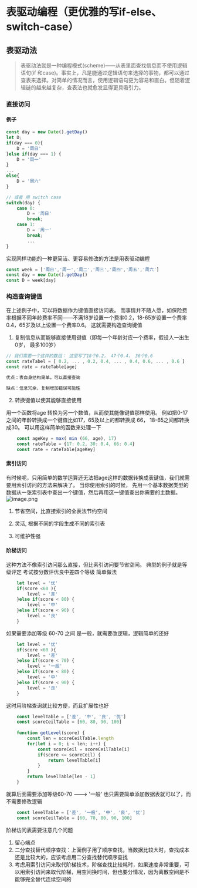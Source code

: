 
# 表驱动编程（更优雅的写if-else、switch-case）

## 表驱动法
>
> 表驱动法就是一种编程模式(scheme)——从表里面查找信息而不使用逻辑语句(if 和case)。事实上，凡是能通过逻辑语句来选择的事物，都可以通过查表来选择。对简单的情况而言，使用逻辑语句更为容易和直白。但随着逻辑链的越来越复杂，查表法也就愈发显得更具吸引力。

### 直接访问

#### 例子

```javascript
const day = new Date().getDay()
let D;
if(day === 0){
    D = '周日'
}else if(day === 1) {
    D = '周一'
}
...
else{
    D = '周六'
}

// 或者 用 switch case
switch(day) {
    case 0:
        D = '周日'
        break;
    case 1:
        D = '周一'
        break;
        ...
}
```

实现同样功能的一种更简洁、更容易修改的方法是用表驱动编程

```javascript
const week = ['周日','周一','周二','周三','周四','周五','周六']
const day = new Date().getDay()
const D = week[day]
```

### 构造查询键值

在上述例子中，可以将数据作为键值直接访问表。
而事情并不随人愿，如保险费率根据不同年龄费率不同——不满18岁设置一个费率0.2，18-65岁设置一个费率0.4，65岁及以上设置一个费率0.6。 这就需要构造查询键值

1. 复制信息从而能够直接使用键值（即每一个年龄对应一个费率，假设人一出生0岁， 最多100岁）

```javascript
// 我们需要一个这样的数组： 这里写了18个0.2， 47个0.4， 36个0.6
const rateTabel = [ 0.2, ... , 0.2, 0.4, ... , 0.4, 0.6, ... , 0.6 ]
const rate = rateTable[age]

优点：表自身结构简单，可以直接查询

缺点：信息冗余，复制增加错误可能性
```

2. 转换键值以使其能够直接使用

用一个函数将age 转换为另一个数值，从而使其能像键值那样使用。
例如把0-17之间的年龄转换成一个键值比如17，65及以上的都转换成 66， 18-65之间都转换成30。 可以用这样简单的函数来处理一下

```javascript
    const ageKey = max( min (66, age), 17)
    const rateTable = {17: 0.2, 30: 0.4, 66: 0.4}
    const rate = rateTable[ageKey]
```

#### 索引访问

有时候呢，只用简单的数学运算还无法把age这样的数据转换成表键值，我们就需要用索引访问的方法来解决了。
当你使用索引的时候， 先用一个基本数据类型的数据从一张索引表中查出一个键值，然后再用这一键值查出你需要的主数据。
![image.png](https://cdn.nlark.com/yuque/0/2021/png/965585/1614397019945-ec57c22a-f63e-42c8-86f7-c7fec3dea9aa.png#align=left&display=inline&height=371&originHeight=742&originWidth=693&size=200921&status=done&style=none&width=346.5)

1. 节省空间，比直接索引的全表法节约空间

2. 灵活, 根据不同的字段生成不同的索引表

3. 可维护性强

#### 阶梯访问

这种方法不像索引访问那么直接，但比索引访问要节省空间。
典型的例子就是等级评定
考试按分数评优良中差四个等级
简单做法

```javascript
    let level = '优'
    if(score <60 ){
        level = '差'
    }else if(score < 80) {
        level = '中'
    }else if(score < 90) {
        level = '良'
    }
```

如果需要添加等级 60-70 之间 是一般，就需要改逻辑，逻辑简单的还好

```javascript
    let level = '优'
    if(score <60 ){
        level = '差'
    }else if(score < 70) {
        level = '一般'
    }else if(score < 80) {
        level = '中'
    }else if(score < 90) {
        level = '良'
    }
```

这时用阶梯查询就比较方便，而且扩展性也好

```javascript
    const levelTable = ['差', '中', '良', '优']
    const scoreCeilTable = [60, 80, 90, 100]
    
    function getLevel(score) {
        const len = scoreCeilTable.length
        for(let i = 0; i < len; i++) {
            const scoreCeil = scoreCeilTable[i]
            if(score <= scoreCeil) {
                return levelTable[i]
            }          
        }
        return levelTable[len - 1]
    }
```

就算后面需要添加等级60-70 ---> '一般' 也只需要简单添加数据表就可以了，而不需要修改逻辑

```javascript
    const levelTable = ['差', '一般', '中', '良', '优']
    const scoreCeilTable = [60, 70, 80, 90, 100]
```

阶梯访问表需要注意几个问题

1. 留心端点
2. 二分查找替代顺序查找：上面例子用了顺序查找，当数据比较大时，查找成本还是比较大的，应该考虑用二分查找替代顺序查找
3. 考虑用索引访问来取代阶梯技术，阶梯查找比较耗时，如果速度非常重要，可以用索引访问来取代阶梯，用空间换时间，但也要分情况，因为离散空间是不能够完全替代连续空间的
